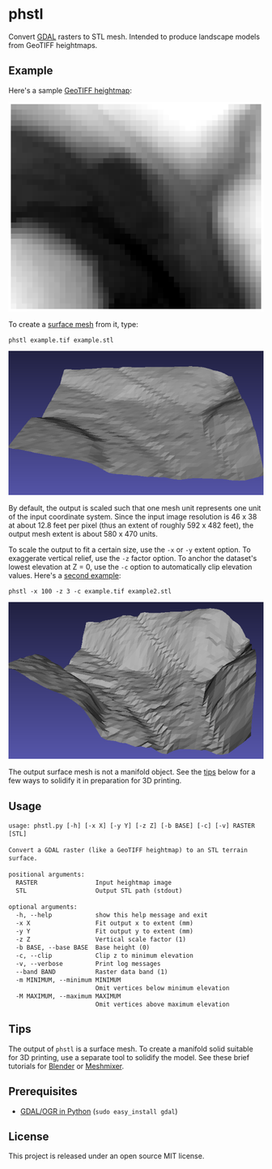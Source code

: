 # phstl

Convert [GDAL](http://www.gdal.org/) rasters to STL mesh. Intended to produce landscape models from GeoTIFF heightmaps.

## Example

Here's a sample [GeoTIFF heightmap](demo/example.tif):

![tif input](/demo/exampletif.png)

To create a [surface mesh](demo/example.stl) from it, type:

	phstl example.tif example.stl

![mesh output](demo/examplemesh.png)

By default, the output is scaled such that one mesh unit represents one unit of the input coordinate system. Since the input image resolution is 46 x 38 at about 12.8 feet per pixel (thus an extent of roughly 592 x 482 feet), the output mesh extent is about 580 x 470 units.

To scale the output to fit a certain size, use the `-x` or `-y` extent option. To exaggerate vertical relief, use the `-z` factor option. To anchor the dataset's lowest elevation at Z = 0, use the `-c` option to automatically clip elevation values. Here's a [second example](demo/example2.stl):

	phstl -x 100 -z 3 -c example.tif example2.stl

![customized mesh output](demo/examplemesh2.png)

The output surface mesh is not a manifold object. See the [tips](#tips) below for a few ways to solidify it in preparation for 3D printing.

## Usage

    usage: phstl.py [-h] [-x X] [-y Y] [-z Z] [-b BASE] [-c] [-v] RASTER [STL]
    
    Convert a GDAL raster (like a GeoTIFF heightmap) to an STL terrain surface.
    
    positional arguments:
      RASTER                Input heightmap image
      STL                   Output STL path (stdout)
    
    optional arguments:
      -h, --help            show this help message and exit
      -x X                  Fit output x to extent (mm)
      -y Y                  Fit output y to extent (mm)
      -z Z                  Vertical scale factor (1)
      -b BASE, --base BASE  Base height (0)
      -c, --clip            Clip z to minimum elevation
      -v, --verbose         Print log messages
      --band BAND           Raster data band (1)
      -m MINIMUM, --minimum MINIMUM
                            Omit vertices below minimum elevation
      -M MAXIMUM, --maximum MAXIMUM
                            Omit vertices above maximum elevation
 
## Tips

The output of `phstl` is a surface mesh. To create a manifold solid suitable for 3D printing, use a separate tool to solidify the model. See these brief tutorials for [Blender](demo/blender.md) or [Meshmixer](demo/meshmixer.md).

## Prerequisites

- [GDAL/OGR in Python](http://trac.osgeo.org/gdal/wiki/GdalOgrInPython) (`sudo easy_install gdal`)

## License

This project is released under an open source MIT license.
